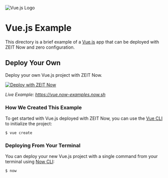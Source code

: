 ![Vue.js Logo](https://github.com/zeit/now/blob/master/packages/frameworks/logos/vue.svg)

# Vue.js Example

This directory is a brief example of a [Vue.js](https://vuejs.org/) app that can be deployed with ZEIT Now and zero configuration.

## Deploy Your Own

Deploy your own Vue.js project with ZEIT Now.

[![Deploy with ZEIT Now](https://zeit.co/button)](https://zeit.co/import/project?template=https://github.com/zeit/now/tree/master/examples/vue)

_Live Example: https://vue.now-examples.now.sh_

### How We Created This Example

To get started with Vue.js deployed with ZEIT Now, you can use the [Vue CLI](https://cli.vuejs.org/guide/creating-a-project.html#vue-create) to initialize the project:

```shell
$ vue create
```

### Deploying From Your Terminal

You can deploy your new Vue.js project with a single command from your terminal using [Now CLI](https://zeit.co/download):

```shell
$ now
```
